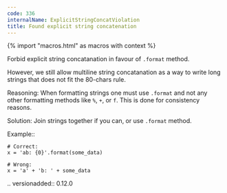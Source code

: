```yaml
---
code: 336
internalName: ExplicitStringConcatViolation
title: Found explicit string concatenation
---
```


{% import "macros.html" as macros with context %}


Forbid explicit string concatanation in favour of ``.format`` method.

However, we still allow multiline string concatanation
as a way to write long strings that does not fit the 80-chars rule.

Reasoning:
    When formatting strings one must use ``.format``
    and not any other formatting methods like ``%``, ``+``, or ``f``.
    This is done for consistency reasons.

Solution:
    Join strings together if you can, or use ``.format`` method.

Example::

    # Correct:
    x = 'ab: {0}'.format(some_data)

    # Wrong:
    x = 'a' + 'b: ' + some_data

.. versionadded:: 0.12.0
